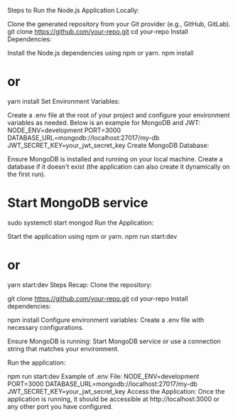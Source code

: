 Steps to Run the Node.js Application Locally:

Clone the generated repository from your Git provider (e.g., GitHub, GitLab).
git clone https://github.com/your-repo.git
cd your-repo
Install Dependencies:

Install the Node.js dependencies using npm or yarn.
npm install
# or
yarn install
Set Environment Variables:

Create a .env file at the root of your project and configure your environment variables as needed. Below is an example for MongoDB and JWT:
NODE_ENV=development
PORT=3000
DATABASE_URL=mongodb://localhost:27017/my-db
JWT_SECRET_KEY=your_jwt_secret_key
Create MongoDB Database:

Ensure MongoDB is installed and running on your local machine.
Create a database if it doesn't exist (the application can also create it dynamically on the first run).
# Start MongoDB service
sudo systemctl start mongod
Run the Application:

Start the application using npm or yarn.
npm run start:dev
# or
yarn start:dev
Steps Recap:
Clone the repository:

git clone https://github.com/your-repo.git
cd your-repo
Install dependencies:

npm install
Configure environment variables: Create a .env file with necessary configurations.

Ensure MongoDB is running: Start MongoDB service or use a connection string that matches your environment.

Run the application:

npm run start:dev
Example of .env File:
NODE_ENV=development
PORT=3000
DATABASE_URL=mongodb://localhost:27017/my-db
JWT_SECRET_KEY=your_jwt_secret_key
Access the Application:
Once the application is running, it should be accessible at http://localhost:3000 or any other port you have configured.

